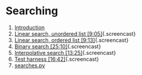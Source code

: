 # Searching

1.  [Introduction](01_Introduction.md)
2.  [Linear search, unordered list
    [9:05]](02_Linear_Search_Unordered_List.md){.screencast}
3.  [Linear search, ordered list
    [9:13]](03_Linear_Search_Ordered_List.md){.screencast}
4.  [Binary search [25:10]](04_Binary_Search.md){.screencast}
5.  [Interpolative search
    [13:25]](05_Interpolative_Search.md){.screencast}
6.  [Test harness [16:42]](06_Test_Harness.md){.screencast}
7.  [searches.py](searches.py)

